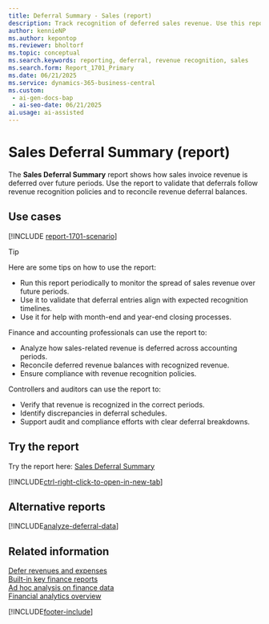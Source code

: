```yaml
---
title: Deferral Summary - Sales (report)
description: Track recognition of deferred sales revenue. Use this report when analyzing how sales-related revenue is deferred across accounting periods and to reconcile revenue deferral balances.
author: kennieNP
ms.author: kepontop
ms.reviewer: bholtorf
ms.topic: conceptual
ms.search.keywords: reporting, deferral, revenue recognition, sales
ms.search.form: Report_1701_Primary
ms.date: 06/21/2025
ms.service: dynamics-365-business-central
ms.custom:
 - ai-gen-docs-bap
 - ai-seo-date: 06/21/2025
ai.usage: ai-assisted
---
```


# Sales Deferral Summary (report)

The **Sales Deferral Summary** report shows how sales invoice revenue is deferred over future periods. Use the report to validate that deferrals follow revenue recognition policies and to reconcile revenue deferral balances.

## Use cases

[!INCLUDE [report-1701-scenario](../includes/report-1701-scenario-include.md)]

> [!TIP]
> Here are some tips on how to use the report:
>
> * Run this report periodically to monitor the spread of sales revenue over future periods.
> * Use it to validate that deferral entries align with expected recognition timelines.
> * Use it for help with month-end and year-end closing processes.

Finance and accounting professionals can use the report to:

* Analyze how sales-related revenue is deferred across accounting periods.
* Reconcile deferred revenue balances with recognized revenue.
* Ensure compliance with revenue recognition policies.

Controllers and auditors can use the report to:

* Verify that revenue is recognized in the correct periods.
* Identify discrepancies in deferral schedules.
* Support audit and compliance efforts with clear deferral breakdowns.

## Try the report

Try the report here: [Sales Deferral Summary](https://businesscentral.dynamics.com?report=1701)

[!INCLUDE[ctrl-right-click-to-open-in-new-tab](../includes/ctrl-right-click-to-open-in-new-tab.md)]

## Alternative reports

[!INCLUDE[analyze-deferral-data](../includes/analyze-deferral-data.md)]

## Related information

[Defer revenues and expenses](../finance-how-defer-revenue-expenses.md)  
[Built-in key finance reports](../finance-reports.md)  
[Ad hoc analysis on finance data](../ad-hoc-analysis-finance.md)  
[Financial analytics overview](../bi.md)  

[!INCLUDE[footer-include](../includes/footer-banner.md)]